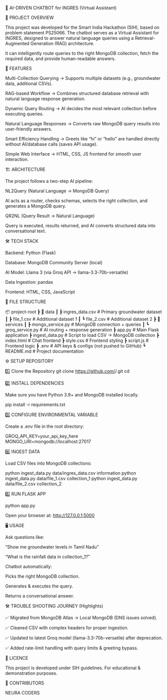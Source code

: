 💬 AI-DRIVEN CHATBOT for INGRES (Virtual Assistant)

📌 PROJECT OVERVIEW

This project was developed for the Smart India Hackathon (SIH), based on problem statement PS25066.
The chatbot serves as a Virtual Assistant for INGRES, designed to answer natural language queries using a Retrieval-Augmented Generation (RAG) architecture.

It can intelligently route queries to the right MongoDB collection, fetch the required data, and provide human-readable answers.


🚀 FEATURES

Multi-Collection Querying → Supports multiple datasets (e.g., groundwater data, additional CSVs).

RAG-based Workflow → Combines structured database retrieval with natural language response generation.

Dynamic Query Routing → AI decides the most relevant collection before executing queries.

Natural Language Responses → Converts raw MongoDB query results into user-friendly answers.

Smart Efficiency Handling → Greets like “hi” or “hello” are handled directly without AI/database calls (saves API usage).

Simple Web Interface → HTML, CSS, JS frontend for smooth user interaction.


🏗️ ARCHITECTURE

The project follows a two-step AI pipeline:

NL2Query (Natural Language → MongoDB Query)

AI acts as a router, checks schemas, selects the right collection, and generates a MongoDB query.

QR2NL (Query Result → Natural Language)

Query is executed, results returned, and AI converts structured data into conversational text.


🛠️ TECH STACK

Backend: Python (Flask)

Database: MongoDB Community Server (local)

AI Model: Llama 3 (via Groq API → llama-3.3-70b-versatile)

Data Ingestion: pandas

Frontend: HTML, CSS, JavaScript

📂 FILE STRUCTURE

📦 project-root
 ┣ 📂 data
 ┃ ┣ ingres_data.csv        # Primary groundwater dataset
 ┃ ┣ file_1.csv             # Additional dataset 1
 ┃ ┗ file_2.csv             # Additional dataset 2
 ┣ 📂 services
 ┃ ┣ mongo_service.py       # MongoDB connection + queries
 ┃ ┗ groq_service.py        # AI routing + response generation
 ┣ app.py                   # Main Flask application
 ┣ ingest_data.py           # Script to load CSV → MongoDB collection
 ┣ index.html               # Chat frontend
 ┣ style.css                # Frontend styling
 ┣ script.js                # Frontend logic
 ┣ .env                     # API keys & configs (not pushed to GitHub)
 ┗ README.md                # Project documentation


⚙️ SETUP REPOSITORY

1️⃣ Clone the Repository
git clone https://github.com/<your-username>/<repo-name>.git
cd <repo-name>

2️⃣ INSTALL DEPENDENCIES

Make sure you have Python 3.9+ and MongoDB installed locally.

pip install -r requirements.txt

3️⃣ CONFIGURE ENVIRONMENTAL VARIABLE

Create a .env file in the root directory:

GROQ_API_KEY=your_api_key_here
MONGO_URI=mongodb://localhost:27017

4️⃣ INGEST DATA

Load CSV files into MongoDB collections:

python ingest_data.py data/ingres_data.csv information
python ingest_data.py data/file_1.csv collection_1
python ingest_data.py data/file_2.csv collection_2

5️⃣ RUN FLASK APP

python app.py


Open your browser at: http://127.0.0.1:5000

🖥️ USAGE

Ask questions like:

“Show me groundwater levels in Tamil Nadu”

“What is the rainfall data in collection_1?”

Chatbot automatically:

Picks the right MongoDB collection.

Generates & executes the query.

Returns a conversational answer.


🛠️ TROUBLE SHOOTING JOURNEY (Highlights)

✅ Migrated from MongoDB Atlas → Local MongoDB (DNS issues solved).

✅ Cleaned CSV with complex headers for proper ingestion.

✅ Updated to latest Groq model (llama-3.3-70b-versatile) after deprecation.

✅ Added rate-limit handling with query limits & greeting bypass.


📜 LICENCE

This project is developed under SIH guidelines.
For educational & demonstration purposes.

👥 CONTRIBUTORS

NEURA CODERS

